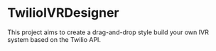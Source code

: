 TwilioIVRDesigner
=================
This project aims to create a drag-and-drop style build your own IVR system based on the Twilio API.

